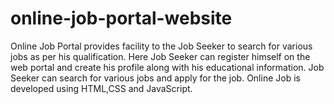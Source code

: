 # online-job-portal-website
Online Job Portal provides facility to the Job Seeker to search for various jobs as per his qualification. Here Job Seeker can register himself on the web portal and create his profile along with his educational information. Job Seeker can search for various jobs and apply for the job. Online Job is developed using HTML,CSS and JavaScript.
